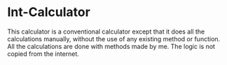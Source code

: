 # Int-Calculator
This calculator is a conventional calculator except that it does all the calculations manually, without the use of any existing method or function. All the calculations are done with methods made by me. The logic is not copied from the internet.

